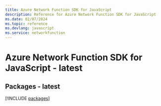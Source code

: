 ```yaml
---
title: Azure Network Function SDK for JavaScript
description: Reference for Azure Network Function SDK for JavaScript
ms.date: 02/07/2024
ms.topic: reference
ms.devlang: javascript
ms.service: networkfunction
---
```

# Azure Network Function SDK for JavaScript - latest
## Packages - latest
[!INCLUDE [packages](network-function-index.md)]